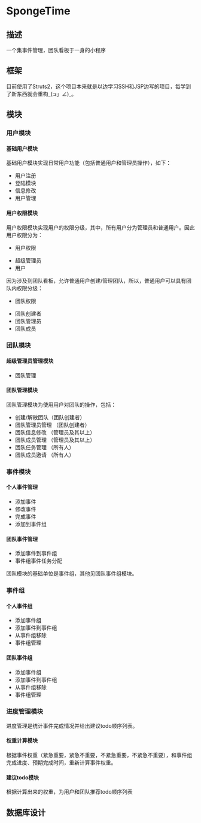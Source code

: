 # SpongeTime

## 描述

一个集事件管理，团队看板于一身的小程序

## 框架

目前使用了Struts2，这个项目本来就是以边学习SSH和JSP边写的项目，每学到了新东西就会重构_(:з」∠)_。

## 模块

### 用户模块

#### 基础用户模块

基础用户模块实现日常用户功能（包括普通用户和管理员操作），如下：

 + 用户注册
 + 登陆模块
 + 信息修改
 + 用户管理

#### 用户权限模块

用户权限模块实现用户的权限分级，其中，所有用户分为管理员和普通用户。因此用户权限分为：
 
 + 用户权限
  - 超级管理员
  - 用户

因为涉及到团队看板，允许普通用户创建/管理团队，所以，普通用户可以具有团队内权限分级：

 + 团队权限
  - 团队创建者
  - 团队管理员
  - 团队成员

### 团队模块
 
#### 超级管理员管理模块
 
 + 团队管理

#### 团队管理模块

 团队管理模块为使用用户对团队的操作，包括：

 + 创建/解散团队（团队创建者）
 + 团队管理员管理 （团队创建者）
 + 团队信息修改 （管理员及其以上）
 + 团队成员管理 （管理员及其以上）
 + 团队任务管理 （所有人）
 + 团队成员邀请 （所有人）

### 事件模块

#### 个人事件管理

  + 添加事件
  + 修改事件
  + 完成事件
  + 添加到事件组

#### 团队事件管理
 
  + 添加事件到事件组
  + 事件组事件任务分配

 团队模块的基础单位是事件组，其他见团队事件组模块。
 
### 事件组

#### 个人事件组
  
  + 添加事件组
  + 添加事件到事件组
  + 从事件组移除
  + 事件组管理

#### 团队事件组
  
  + 添加事件组
  + 添加事件到事件组
  + 从事件组移除
  + 事件组管理

### 进度管理模块

 进度管理是统计事件完成情况并给出建议todo顺序列表。

#### 权重计算模块
   
   根据事件权重（紧急重要，紧急不重要，不紧急重要，不紧急不重要），和事件组完成进度、预期完成时间，重新计算事件权重。
   
#### 建议todo模块

   根据计算出来的权重，为用户和团队推荐todo顺序列表

## 数据库设计


